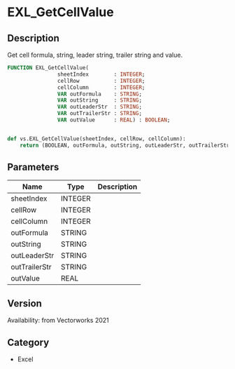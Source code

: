 # EXL_GetCellValue

## Description
Get cell formula, string, leader string, trailer string and value.

```pascal
FUNCTION EXL_GetCellValue(
				sheetIndex        : INTEGER;
				cellRow           : INTEGER;
				cellColumn        : INTEGER;
				VAR outFormula    : STRING;
				VAR outString     : STRING;
				VAR outLeaderStr  : STRING;
				VAR outTrailerStr : STRING;
				VAR outValue      : REAL) : BOOLEAN;
```

```python

def vs.EXL_GetCellValue(sheetIndex, cellRow, cellColumn):
    return (BOOLEAN, outFormula, outString, outLeaderStr, outTrailerStr, outValue)
```

## Parameters
|Name|Type|Description|
|---|---|---|
|sheetIndex|INTEGER||
|cellRow|INTEGER||
|cellColumn|INTEGER||
|outFormula|STRING||
|outString|STRING||
|outLeaderStr|STRING||
|outTrailerStr|STRING||
|outValue|REAL||

## Version
Availability: from Vectorworks 2021
## Category
* Excel

